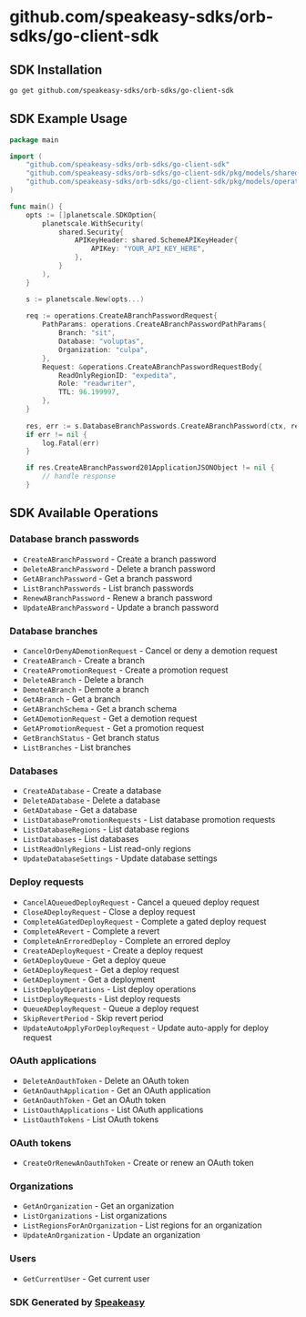 # github.com/speakeasy-sdks/orb-sdks/go-client-sdk

<!-- Start SDK Installation -->
## SDK Installation

```bash
go get github.com/speakeasy-sdks/orb-sdks/go-client-sdk
```
<!-- End SDK Installation -->

## SDK Example Usage
<!-- Start SDK Example Usage -->
```go
package main

import (
    "github.com/speakeasy-sdks/orb-sdks/go-client-sdk"
    "github.com/speakeasy-sdks/orb-sdks/go-client-sdk/pkg/models/shared"
    "github.com/speakeasy-sdks/orb-sdks/go-client-sdk/pkg/models/operations"
)

func main() {
    opts := []planetscale.SDKOption{
        planetscale.WithSecurity(
            shared.Security{
                APIKeyHeader: shared.SchemeAPIKeyHeader{
                    APIKey: "YOUR_API_KEY_HERE",
                },
            }
        ),
    }

    s := planetscale.New(opts...)
    
    req := operations.CreateABranchPasswordRequest{
        PathParams: operations.CreateABranchPasswordPathParams{
            Branch: "sit",
            Database: "voluptas",
            Organization: "culpa",
        },
        Request: &operations.CreateABranchPasswordRequestBody{
            ReadOnlyRegionID: "expedita",
            Role: "readwriter",
            TTL: 96.199997,
        },
    }
    
    res, err := s.DatabaseBranchPasswords.CreateABranchPassword(ctx, req)
    if err != nil {
        log.Fatal(err)
    }

    if res.CreateABranchPassword201ApplicationJSONObject != nil {
        // handle response
    }
```
<!-- End SDK Example Usage -->

<!-- Start SDK Available Operations -->
## SDK Available Operations

### Database branch passwords

* `CreateABranchPassword` - Create a branch password
* `DeleteABranchPassword` - Delete a branch password
* `GetABranchPassword` - Get a branch password
* `ListBranchPasswords` - List branch passwords
* `RenewABranchPassword` - Renew a branch password
* `UpdateABranchPassword` - Update a branch password

### Database branches

* `CancelOrDenyADemotionRequest` - Cancel or deny a demotion request
* `CreateABranch` - Create a branch
* `CreateAPromotionRequest` - Create a promotion request
* `DeleteABranch` - Delete a branch
* `DemoteABranch` - Demote a branch
* `GetABranch` - Get a branch
* `GetABranchSchema` - Get a branch schema
* `GetADemotionRequest` - Get a demotion request
* `GetAPromotionRequest` - Get a promotion request
* `GetBranchStatus` - Get branch status
* `ListBranches` - List branches

### Databases

* `CreateADatabase` - Create a database
* `DeleteADatabase` - Delete a database
* `GetADatabase` - Get a database
* `ListDatabasePromotionRequests` - List database promotion requests
* `ListDatabaseRegions` - List database regions
* `ListDatabases` - List databases
* `ListReadOnlyRegions` - List read-only regions
* `UpdateDatabaseSettings` - Update database settings

### Deploy requests

* `CancelAQueuedDeployRequest` - Cancel a queued deploy request
* `CloseADeployRequest` - Close a deploy request
* `CompleteAGatedDeployRequest` - Complete a gated deploy request
* `CompleteARevert` - Complete a revert
* `CompleteAnErroredDeploy` - Complete an errored deploy
* `CreateADeployRequest` - Create a deploy request
* `GetADeployQueue` - Get a deploy queue
* `GetADeployRequest` - Get a deploy request
* `GetADeployment` - Get a deployment
* `ListDeployOperations` - List deploy operations
* `ListDeployRequests` - List deploy requests
* `QueueADeployRequest` - Queue a deploy request
* `SkipRevertPeriod` - Skip revert period
* `UpdateAutoApplyForDeployRequest` - Update auto-apply for deploy request

### OAuth applications

* `DeleteAnOauthToken` - Delete an OAuth token
* `GetAnOauthApplication` - Get an OAuth application
* `GetAnOauthToken` - Get an OAuth token
* `ListOauthApplications` - List OAuth applications
* `ListOauthTokens` - List OAuth tokens

### OAuth tokens

* `CreateOrRenewAnOauthToken` - Create or renew an OAuth token

### Organizations

* `GetAnOrganization` - Get an organization
* `ListOrganizations` - List organizations
* `ListRegionsForAnOrganization` - List regions for an organization
* `UpdateAnOrganization` - Update an organization

### Users

* `GetCurrentUser` - Get current user

<!-- End SDK Available Operations -->

### SDK Generated by [Speakeasy](https://docs.speakeasyapi.dev/docs/using-speakeasy/client-sdks)
